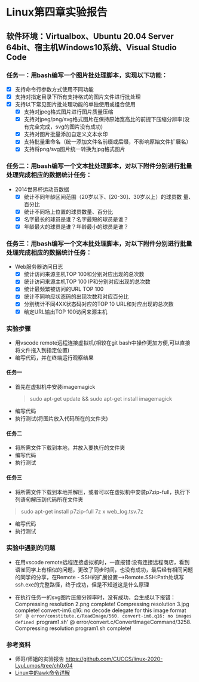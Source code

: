 # Linux第四章实验报告

## 软件环境：Virtualbox、Ubuntu 20.04 Server 64bit、宿主机Windows10系统、Visual Studio Code

### 任务一：用bash编写一个图片批处理脚本，实现以下功能：
- [x] 支持命令行参数方式使用不同功能
- [x] 支持对指定目录下所有支持格式的图片文件进行批处理
- [x] 支持以下常见图片批处理功能的单独使用或组合使用
  - [x] 支持对jpeg格式图片进行图片质量压缩
  - [x] 支持对jpeg/png/svg格式图片在保持原始宽高比的前提下压缩分辨率(没有完全完成，svg的图片没有成功)
  - [x] 支持对图片批量添加自定义文本水印
  - [x] 支持批量重命名（统一添加文件名前缀或后缀，不影响原始文件扩展名）
  - [x] 支持将png/svg图片统一转换为jpg格式图片

### 任务二：用bash编写一个文本批处理脚本，对以下附件分别进行批量处理完成相应的数据统计任务：
* 2014世界杯运动员数据
    - [x] 统计不同年龄区间范围（20岁以下、[20-30]、30岁以上）的球员数 量、百分比
    - [x] 统计不同场上位置的球员数量、百分比
    - [x] 名字最长的球员是谁？名字最短的球员是谁？
    - [x] 年龄最大的球员是谁？年龄最小的球员是谁？

### 任务三：用bash编写一个文本批处理脚本，对以下附件分别进行批量处理完成相应的数据统计任务：
* Web服务器访问日志
    - [x] 统计访问来源主机TOP 100和分别对应出现的总次数
    - [x] 统计访问来源主机TOP 100 IP和分别对应出现的总次数
    - [x] 统计最频繁被访问的URL TOP 100
    - [x] 统计不同响应状态码的出现次数和对应百分比
    - [x] 分别统计不同4XX状态码对应的TOP 10 URL和对应出现的总次数
    - [x] 给定URL输出TOP 100访问来源主机

### 实验步骤

* 用vscode remote远程连接虚拟机(相较在git bash中操作更加方便,可以直接将文件拖入到指定位置)
* 编写代码，并在终端运行观察结果

#### 任务一
* 首先在虚拟机中安装imagemagick
  >sudo apt-get update && sudo apt-get install imagemagick
* 编写代码
* 执行测试(将图片放入代码所在的文件夹)

#### 任务二
* 将所需文件下载到本地，并放入要执行的文件夹
* 编写代码
* 执行测试

#### 任务三
* 将所需文件下载到本地并解压，或者可以在虚拟机中安装p7zip-full，执行下列语句解压到代码所在文件夹
> sudo apt-get install p7zip-full
> 7z x web_log.tsv.7z
* 编写代码
* 执行测试

### 实验中遇到的问题
* 在用vscode remote远程连接虚拟机时，一直报错:没有连接远程商店，看到语雀同学上有相似的问题，更改了同步时间，也没有成功，最后经有相同问题的同学的分享，在Remote - SSH的扩展设置-->Remote.SSH:Path处填写ssh.exe的完整路径，终于成功，但是不知道这是什么原理
  
* 在执行任务一的svg图片压缩分辨率时，没有成功，会生成以下报错：
Compressing resolution 2.png complete!
Compressing resolution 3.jpg complete!
convert-im6.q16: no decode delegate for this image format `SH' @ error/constitute.c/ReadImage/560.
convert-im6.q16: no images defined `program1.sh' @ error/convert.c/ConvertImageCommand/3258.
Compressing resolution program1.sh complete!

### 参考资料
* 师哥/师姐的实验报告  <https://github.com/CUCCS/linux-2020-LyuLumos/tree/ch0x04>
* [Linux中的awk命令详解](https://blog.csdn.net/jin970505/article/details/79056457?ops_request_misc=%257B%2522request%255Fid%2522%253A%2522161923428216780366546108%2522%252C%2522scm%2522%253A%252220140713.130102334..%2522%257D&request_id=161923428216780366546108&biz_id=0&utm_medium=distribute.pc_search_result.none-task-blog-2~all~sobaiduend~default-1-79056457.pc_search_result_no_baidu_js&utm_term=linux+awk%E5%91%BD%E4%BB%A4%E8%AF%A6%E8%A7%A3)

